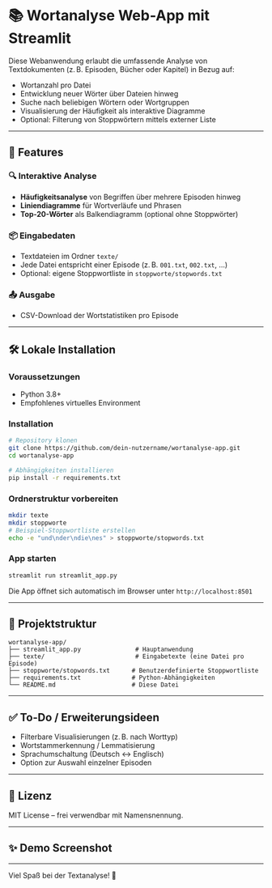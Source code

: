 # 📚 Wortanalyse Web-App mit Streamlit

Diese Webanwendung erlaubt die umfassende Analyse von Textdokumenten (z. B. Episoden, Bücher oder Kapitel) in Bezug auf:

- Wortanzahl pro Datei
- Entwicklung neuer Wörter über Dateien hinweg
- Suche nach beliebigen Wörtern oder Wortgruppen
- Visualisierung der Häufigkeit als interaktive Diagramme
- Optional: Filterung von Stoppwörtern mittels externer Liste

---

## 🚀 Features

### 🔍 Interaktive Analyse

- **Häufigkeitsanalyse** von Begriffen über mehrere Episoden hinweg
- **Liniendiagramme** für Wortverläufe und Phrasen
- **Top-20-Wörter** als Balkendiagramm (optional ohne Stoppwörter)

### 📦 Eingabedaten

- Textdateien im Ordner `texte/`
- Jede Datei entspricht einer Episode (z. B. `001.txt`, `002.txt`, ...)
- Optional: eigene Stoppwortliste in `stoppworte/stopwords.txt`

### 📤 Ausgabe

- CSV-Download der Wortstatistiken pro Episode

---

## 🛠️ Lokale Installation

### Voraussetzungen

- Python 3.8+
- Empfohlenes virtuelles Environment

### Installation

```bash
# Repository klonen
git clone https://github.com/dein-nutzername/wortanalyse-app.git
cd wortanalyse-app

# Abhängigkeiten installieren
pip install -r requirements.txt
```

### Ordnerstruktur vorbereiten

```bash
mkdir texte
mkdir stoppworte
# Beispiel-Stoppwortliste erstellen
echo -e "und\nder\ndie\nes" > stoppworte/stopwords.txt
```

### App starten

```bash
streamlit run streamlit_app.py
```

Die App öffnet sich automatisch im Browser unter `http://localhost:8501`

---

## 📁 Projektstruktur

```
wortanalyse-app/
├── streamlit_app.py               # Hauptanwendung
├── texte/                         # Eingabetexte (eine Datei pro Episode)
├── stoppworte/stopwords.txt      # Benutzerdefinierte Stoppwortliste
├── requirements.txt              # Python-Abhängigkeiten
└── README.md                     # Diese Datei
```

---

## ✅ To-Do / Erweiterungsideen

- Filterbare Visualisierungen (z. B. nach Worttyp)
- Wortstammerkennung / Lemmatisierung
- Sprachumschaltung (Deutsch ↔ Englisch)
- Option zur Auswahl einzelner Episoden

---

## 📄 Lizenz

MIT License – frei verwendbar mit Namensnennung.

---

## ✨ Demo Screenshot



---

Viel Spaß bei der Textanalyse! 📖
